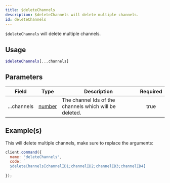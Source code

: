 ```yaml
---
title: $deleteChannels
description: $deleteChannels will delete multiple channels.
id: deleteChannels
---
```


`$deleteChannels` will delete multiple channels.

## Usage

```php
$deleteChannels[...channels]
```

## Parameters

| Field       | Type                                                                                              | Description                                            | Required |
| ----------- | ------------------------------------------------------------------------------------------------- | ------------------------------------------------------ | :------: |
| ...channels | [number](https://developer.mozilla.org/en-US/docs/Web/JavaScript/Reference/Global_Objects/Number) | The channel Ids of the channels which will be deleted. |   true   |

## Example(s)

This will delete multiple channels, make sure to replace the arguments:

```javascript
client.command({
  name: "deleteChannels",
  code: `
  $deleteChannels[channelID1;channelID2;channelID3;channelID4]
  `
});
```
